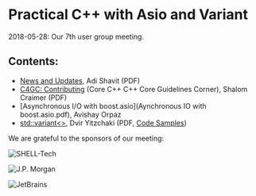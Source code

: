 # Practical C++ with Asio and Variant
2018-05-28: Our 7th user group meeting.

## Contents:
- [News and Updates](20180315_Practical_C++_with_Asio_and_Variant.pdf), Adi Shavit (PDF)
- [C4GC: Contributing](20180528_C4GC_Contributing.pdf) (Core C++ C++ Core Guidelines Corner), Shalom Craimer (PDF)
- [Asynchronous I/O with boost.asio](Aynchronous IO with boost.asio.pdf), Avishay Orpaz
- [std::variant<>](Variants.pdf), Dvir Yitzchaki (PDF, [Code Samples](VariantsSamples))

We are grateful to the sponsors of our meeting:  

![SHELL-Tech](../assets/sponsor-logos/ShellTechLogo_120x90.png)  

![J.P. Morgan](../assets/sponsor-logos/JPM_logo.png)    

![JetBrains](../assets/sponsor-logos/jetbrains-logo.jpeg)  


